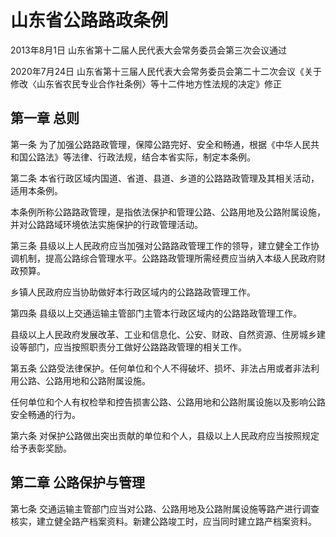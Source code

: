 # 山东省公路路政条例

2013年8月1日 山东省第十二届人民代表大会常务委员会第三次会议通过

2020年7月24日 山东省第十三届人民代表大会常务委员会第二十二次会议《关于修改〈山东省农民专业合作社条例〉等十二件地方性法规的决定》修正

<!-- INFO END -->

## 第一章  总则

第一条 为了加强公路路政管理，保障公路完好、安全和畅通，根据《中华人民共和国公路法》等法律、行政法规，结合本省实际，制定本条例。

第二条 本省行政区域内国道、省道、县道、乡道的公路路政管理及其相关活动，适用本条例。

本条例所称公路路政管理，是指依法保护和管理公路、公路用地及公路附属设施，并对公路路域环境依法实施保护的行政管理活动。

第三条 县级以上人民政府应当加强对公路路政管理工作的领导，建立健全工作协调机制，提高公路综合管理水平。公路路政管理所需经费应当纳入本级人民政府财政预算。

乡镇人民政府应当协助做好本行政区域内的公路路政管理工作。

第四条 县级以上交通运输主管部门主管本行政区域内的公路路政管理工作。

县级以上人民政府发展改革、工业和信息化、公安、财政、自然资源、住房城乡建设等部门，应当按照职责分工做好公路路政管理的相关工作。

第五条 公路受法律保护。任何单位和个人不得破坏、损坏、非法占用或者非法利用公路、公路用地和公路附属设施。

任何单位和个人有权检举和控告损害公路、公路用地和公路附属设施以及影响公路安全畅通的行为。

第六条 对保护公路做出突出贡献的单位和个人，县级以上人民政府应当按照规定给予表彰奖励。

## 第二章  公路保护与管理

第七条 交通运输主管部门应当对公路、公路用地及公路附属设施等路产进行调查核实，建立健全路产档案资料。新建公路竣工时，应当同时建立路产档案资料。